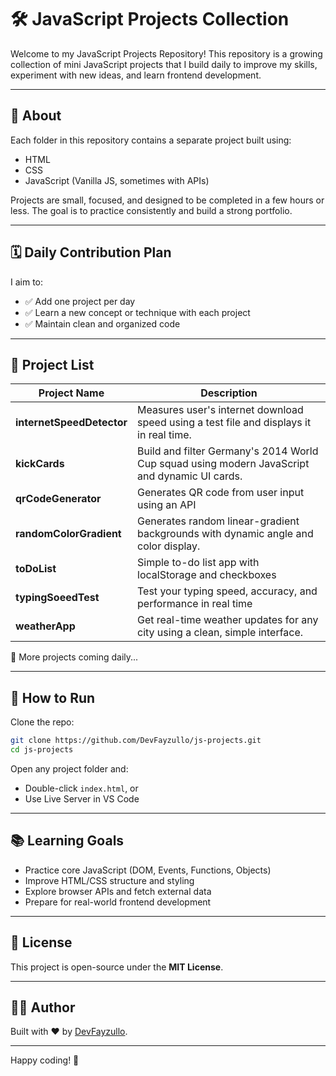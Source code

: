 # 🛠️ JavaScript Projects Collection

Welcome to my JavaScript Projects Repository!
This repository is a growing collection of mini JavaScript projects that I build daily to improve my skills, experiment with new ideas, and learn frontend development.

---

## 📌 About

Each folder in this repository contains a separate project built using:

- HTML
- CSS
- JavaScript (Vanilla JS, sometimes with APIs)

Projects are small, focused, and designed to be completed in a few hours or less.
The goal is to practice consistently and build a strong portfolio.

---

## 🗓️ Daily Contribution Plan

I aim to:

- ✅ Add one project per day
- ✅ Learn a new concept or technique with each project
- ✅ Maintain clean and organized code

---

## 📁 Project List

| Project Name              | Description                                                                                   |
| ---------------------     | --------------------------------------------------------------------------------------------- |
| **internetSpeedDetector** | Measures user's internet download speed using a test file and displays it in real time.       |
| **kickCards**             | Build and filter Germany's 2014 World Cup squad using modern JavaScript and dynamic UI cards. |
| **qrCodeGenerator**       | Generates QR code from user input using an API                                                |
| **randomColorGradient**   | Generates random linear-gradient backgrounds with dynamic angle and color display.            |
| **toDoList**              | Simple to-do list app with localStorage and checkboxes                                        |
| **typingSoeedTest**       | Test your typing speed, accuracy, and performance in real time                                |
| **weatherApp**            | Get real-time weather updates for any city using a clean, simple interface.                   |


🔄 More projects coming daily...

---

## 🚀 How to Run

Clone the repo:

```bash
git clone https://github.com/DevFayzullo/js-projects.git
cd js-projects
```

Open any project folder and:

- Double-click `index.html`, or
- Use Live Server in VS Code

---

## 📚 Learning Goals

- Practice core JavaScript (DOM, Events, Functions, Objects)
- Improve HTML/CSS structure and styling
- Explore browser APIs and fetch external data
- Prepare for real-world frontend development

---

## 📄 License

This project is open-source under the **MIT License**.

---

## 🧑‍💻 Author

Built with ❤️ by [DevFayzullo](https://github.com/DevFayzullo).

---

Happy coding! 🚀
